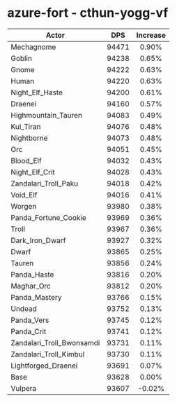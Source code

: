 # azure-fort - cthun-yogg-vf
| Actor | DPS | Increase |
|---|:---:|:---:|
|Mechagnome|94471|0.90%|
|Goblin|94238|0.65%|
|Gnome|94222|0.63%|
|Human|94220|0.63%|
|Night_Elf_Haste|94200|0.61%|
|Draenei|94160|0.57%|
|Highmountain_Tauren|94083|0.49%|
|Kul_Tiran|94076|0.48%|
|Nightborne|94073|0.48%|
|Orc|94051|0.45%|
|Blood_Elf|94032|0.43%|
|Night_Elf_Crit|94028|0.43%|
|Zandalari_Troll_Paku|94018|0.42%|
|Void_Elf|94016|0.41%|
|Worgen|93980|0.38%|
|Panda_Fortune_Cookie|93969|0.36%|
|Troll|93967|0.36%|
|Dark_Iron_Dwarf|93927|0.32%|
|Dwarf|93865|0.25%|
|Tauren|93856|0.24%|
|Panda_Haste|93816|0.20%|
|Maghar_Orc|93812|0.20%|
|Panda_Mastery|93766|0.15%|
|Undead|93752|0.13%|
|Panda_Vers|93745|0.12%|
|Panda_Crit|93741|0.12%|
|Zandalari_Troll_Bwonsamdi|93731|0.11%|
|Zandalari_Troll_Kimbul|93730|0.11%|
|Lightforged_Draenei|93691|0.07%|
|Base|93628|0.00%|
|Vulpera|93607|-0.02%|
